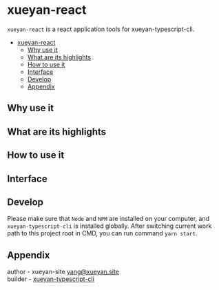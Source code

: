 # xueyan-react

`xueyan-react` is a react application tools for xueyan-typescript-cli.  

- [xueyan-react](#xueyan-react)
  - [Why use it](#why-use-it)
  - [What are its highlights](#what-are-its-highlights)
  - [How to use it](#how-to-use-it)
  - [Interface](#interface)
  - [Develop](#develop)
  - [Appendix](#appendix)

## Why use it

## What are its highlights

## How to use it

## Interface

## Develop

Please make sure that `Node` and `NPM` are installed on your computer, and `xueyan-typescript-cli` is installed globally. After switching current work path to this project root in CMD, you can run command `yarn start`.

## Appendix

author - xueyan-site <yang@xueyan.site>  
builder - [xueyan-typescript-cli](https://github.com/xueyan-site/xueyan-typescript-cli)  
